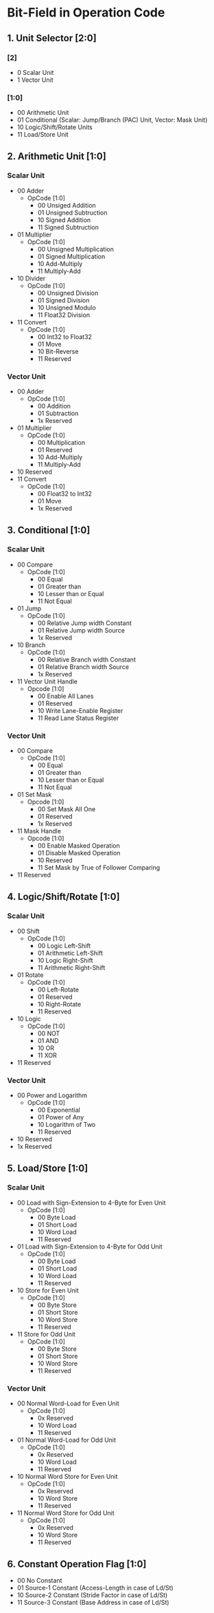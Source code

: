 # Bit-Field in Operation Code

## 1. Unit Selector [2:0]
### [2]
- 0		Scalar Unit
- 1		Vector Unit

### [1:0]
- 00		Arithmetic Unit
- 01		Conditional (Scalar: Jump/Branch (PAC) Unit, Vector: Mask Unit)
- 10		Logic/Shift/Rotate Units
- 11		Load/Store Unit


## 2. Arithmetic Unit [1:0]
### Scalar Unit
- 00		Adder
    - OpCode [1:0]
	    - 00		Unsiged Addition
	    - 01		Unsigned Subtruction
	    - 10		Signed Addition
	    - 11		Signed Subtruction
- 01		Multiplier
    - OpCode [1:0]
	    - 00		Unsigned Multiplication
	    - 01		Signed Multiplication
	    - 10		Add-Multiply
	    - 11		Multiply-Add
- 10		Divider
	- OpCode [1:0]
		- 00		Unsigned Division
		- 01		Signed Division
		- 10		Unsigned Modulo
		- 11		Float32 Division
- 11		Convert
	- OpCode [1:0]
	    - 00		Int32 to Float32
	    - 01		Move
	    - 10		Bit-Reverse
	    - 11		Reserved
### Vector Unit
- 00		Adder
	- OpCode [1:0]
	    - 00		Addition
	    - 01		Subtraction
        - 1x		Reserved
- 01		Multiplier
	- OpCode [1:0]
	    - 00		Multiplication
	    - 01		Reserved
	    - 10		Add-Multiply
	    - 11		Multiply-Add
- 10		Reserved
- 11		Convert
	- OpCode [1:0]
	    - 00		Float32 to Int32
	    - 01		Move
	    - 1x		Reserved

## 3. Conditional	[1:0]
### Scalar Unit
- 00		Compare
	- OpCode [1:0]
	    - 00		Equal
	    - 01		Greater than
	    - 10		Lesser than or Equal
	    - 11		Not Equal
- 01		Jump
	- OpCode [1:0]
	    - 00		Relative Jump width Constant
	    - 01		Relative Jump width Source
	    - 1x		Reserved
- 10		Branch
	- OpCode [1:0]
	    - 00		Relative Branch width Constant
	    - 01		Relative Branch width Source
	    - 1x		Reserved
- 11		Vector Unit Handle
	- Opcode [1:0]
		- 00 Enable All Lanes
		- 01 Reserved
		- 10 Write Lane-Enable Register
		- 11 Read Lane Status Register

### Vector Unit
- 00		Compare
	- OpCode [1:0]
	    - 00		Equal
	    - 01		Greater than
	    - 10		Lesser than or Equal
	    - 11		Not Equal
- 01		Set Mask
	- Opcode [1:0]
	    - 00 Set Mask All One
		- 01 Reserved
		- 1x Reserved
- 11		Mask Handle
    - Opcode [1:0]
		- 00 Enable Masked Operation
		- 01 Disable Masked Operation
		- 10 Reserved
		- 11 Set Mask by True of Follower Comparing
- 11		Reserved


## 4. Logic/Shift/Rotate [1:0]
### Scalar Unit
- 00		Shift
	- OpCode [1:0]
	    - 00		Logic Left-Shift
	    - 01		Arithmetic Left-Shift
	    - 10		Logic Right-Shift
	    - 11		Arithmetic Right-Shift
- 01		Rotate
    - OpCode [1:0]
	    - 00		Left-Rotate
	    - 01		Reserved
	    - 10		Right-Rotate
	    - 11		Reserved
- 10		Logic
	- OpCode [1:0]
	    - 00		NOT
	    - 01		AND
	    - 10		OR
	    - 11		XOR
- 11		Reserved

### Vector Unit
- 00 Power and Logarithm
	- OpCode [1:0]
	    - 00		Exponential
	    - 01		Power of Any
	    - 10		Logarithm of Two
	    - 11		Reserved
- 10 Reserved
- 1x		Reserved


## 5. Load/Store [1:0]
### Scalar Unit
- 00		Load with Sign-Extension to 4-Byte for Even Unit
    - OpCode	[1:0]
	    - 00		Byte Load
	    - 01		Short Load
	    - 10		Word Load
	    - 11		Reserved
- 01		Load with Sign-Extension to 4-Byte for Odd Unit
	- OpCode	[1:0]
	    - 00		Byte Load
	    - 01		Short Load
	    - 10		Word Load
	    - 11		Reserved
- 10		Store for Even Unit
    - OpCode	[1:0]
	    - 00		Byte Store
	    - 01		Short Store
	    - 10		Word Store
	    - 11		Reserved
- 11		Store for Odd Unit
	- OpCode	[1:0]
	    - 00		Byte Store
	    - 01		Short Store
	    - 10		Word Store
	    - 11		Reserved

### Vector Unit
- 00		Normal Word-Load for Even Unit
	- OpCode	[1:0]
	    - 0x		Reserved
	    - 10		Word Load
	    - 11		Reserved
- 01		Normal Word-Load for Odd Unit
	- OpCode	[1:0]
	    - 0x		Reserved
	    - 10		Word Load
	    - 11		Reserved
- 10		Normal Word Store for Even Unit
    - OpCode	[1:0]
	    - 0x		Reserved
	    - 10		Word Store
	    - 11		Reserved
- 11		Normal Word Store for Odd Unit
    - OpCode	[1:0]
	    - 0x		Reserved
	    - 10		Word Store
	    - 11		Reserved

## 6. Constant Operation Flag [1:0]

- 00 No Constant
- 01 Source-1 Constant (Access-Length in case of Ld/St)
- 10 Source-2 Constant (Stride Factor in case of Ld/St)
- 11 Source-3 Constant (Base Address in case of Ld/St)
